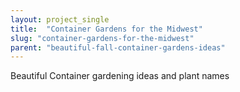 ```yaml
---
layout: project_single
title:  "Container Gardens for the Midwest"
slug: "container-gardens-for-the-midwest"
parent: "beautiful-fall-container-gardens-ideas"
---
```

Beautiful Container gardening ideas and plant names